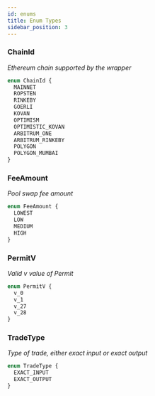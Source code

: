 ```yaml
---
id: enums
title: Enum Types
sidebar_position: 3
---
```



### ChainId

_Ethereum chain supported by the wrapper_

```graphql
enum ChainId {
  MAINNET
  ROPSTEN
  RINKEBY
  GOERLI
  KOVAN
  OPTIMISM
  OPTIMISTIC_KOVAN
  ARBITRUM_ONE
  ARBITRUM_RINKEBY
  POLYGON
  POLYGON_MUMBAI
}
```

### FeeAmount

_Pool swap fee amount_

```graphql
enum FeeAmount {
  LOWEST
  LOW
  MEDIUM
  HIGH
}
```

### PermitV

_Valid v value of Permit_

```graphql
enum PermitV {
  v_0
  v_1
  v_27
  v_28
}
```

### TradeType

_Type of trade, either exact input or exact output_

```graphql
enum TradeType {
  EXACT_INPUT
  EXACT_OUTPUT
}
```


